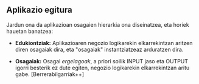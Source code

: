 ## Aplikazio egitura

Jardun ona da aplikazioan osagaien hierarkia ona diseinatzea, eta horiek hauetan banatzea:

- **Edukiontziak:** Aplikazioaren negozio logikarekin elkarrekintzan aritzen diren osagaiak dira, eta "osagaiak" instantziatzeaz arduratzen dira.

- **Osagaiak:** Osagai _ergelagoak_, a priori soilik INPUT jaso eta OUTPUT igorri besterik ez dute egiten, negozio logikarekin elkarrekintzan aritu gabe. [Berrerabilgarriak++]

